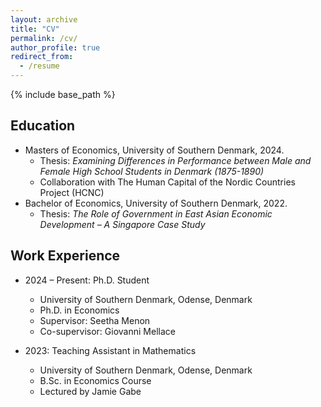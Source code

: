 ```yaml
---
layout: archive
title: "CV"
permalink: /cv/
author_profile: true
redirect_from:
  - /resume
---
```


{% include base_path %}

## Education
* Masters of Economics, University of Southern Denmark, 2024.
  * Thesis: *Examining Differences in Performance between Male and Female High School Students in Denmark (1875-1890)*
  * Collaboration with The Human Capital of the Nordic Countries Project (HCNC)
* Bachelor of Economics, University of Southern Denmark, 2022.
  * Thesis: *The Role of Government in East Asian Economic Development – A Singapore Case Study*

## Work Experience
* 2024 – Present: Ph.D. Student
  * University of Southern Denmark, Odense, Denmark
  * Ph.D. in Economics
  * Supervisor: Seetha Menon
  * Co-supervisor: Giovanni Mellace

* 2023: Teaching Assistant in Mathematics
  * University of Southern Denmark, Odense, Denmark
  * B.Sc. in Economics Course 
  * Lectured by Jamie Gabe

